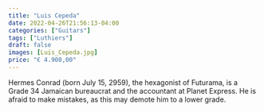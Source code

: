 ```yaml
---
title: "Luis Cepeda"
date: 2022-04-26T21:56:13-04:00
categories: ["Guitars"]
tags: ["Luthiers"]
draft: false
images: [Luis_Cepeda.jpg]
price: "€ 4.900,00"
---
```


Hermes Conrad (born July 15, 2959), the hexagonist of Futurama, is a Grade 34 Jamaican bureaucrat and the accountant at Planet Express. He is afraid to make mistakes, as this may demote him to a lower grade.
